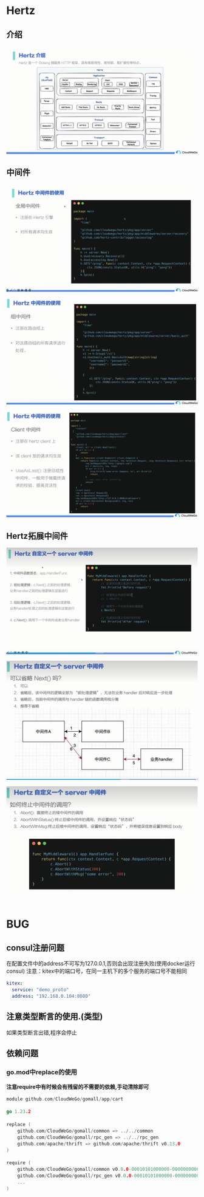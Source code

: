 # Hertz

## 介绍

![介绍](image/介绍.png)

## 中间件

![全局中间件](image/全局中间件.png)

![组中间件](image/组中间件.png)

![client中间件](image/client中间件.png)

## Hertz拓展中间件

![自定义中间件](image/自定义中间件.png)

![next](image/next.png)

![abort](image/abort.png)

# BUG

## consul注册问题

在配置文件中的address不可写为127.0.0.1,否则会出现注册失败(使用docker运行consul)
注意：kitex中的端口号，在同一主机下的多个服务的端口号不能相同
```yaml
kitex:
  service: "demo_proto"
  address: "192.168.0.104:8080"
```

## 注意类型断言的使用.(类型)

如果类型断言出错,程序会停止

## 依赖问题

### go.mod中replace的使用

**注意require中有时候会有残留的不需要的依赖,手动清除即可**

```go
module github.com/CloudWeGo/gomall/app/cart

go 1.23.2

replace (
	github.com/CloudWeGo/gomall/common => ../../common
	github.com/CloudWeGo/gomall/rpc_gen => ../../rpc_gen
	github.com/apache/thrift => github.com/apache/thrift v0.13.0
)

require (
	github.com/CloudWeGo/gomall/common v0.0.0-00010101000000-000000000000
	github.com/CloudWeGo/gomall/rpc_gen v0.0.0-00010101000000-000000000000
    ...
)
```
